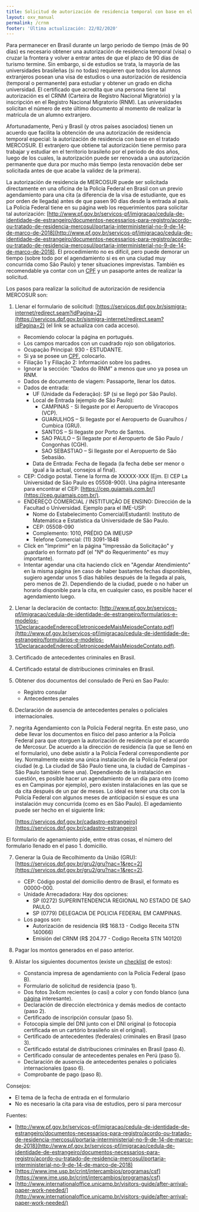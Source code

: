 ```yaml
---
title: Solicitud de autorización de residencia temporal con base en el tratado MERCOSUR
layout: oxv_manual
permalink: /crnm
footer: 'Última actualización: 22/02/2020'
---
```


Para permanecer en Brasil durante un largo periodo de tiempo (más de 90 días) es necesario obtener una autorización de residencia temporal (visa) o cruzar la frontera y volver a entrar antes de que el plazo de 90 días de turismo termine. Sin embargo, si de estudios se trata, la mayoría de las universidades brasileñas (si no todas) requieren que todos los alumnos extranjeros posean una visa de estudios o una autorización de residencia (temporal o permanente) para estudiar y obtener un grado en dicha universidad. El certificado que acredita que una persona tiene tal autorización es el CRNM (Carteira de Registro Nacional Migratório) y la inscripción en el Registro Nacional Migratorio (RNM). Las universidades solicitan el número de este último documento al momento de realizar la matrícula de un alumno extranjero.

Afortunadamente, Perú y Brasil (y otros países asociados) tienen un acuerdo que facilita la obtención de una autorización de residencia temporal especial: la autorización de residencia con base en el tratado MERCOSUR. El extranjero que obtiene tal autorización tiene permiso para trabajar y estudiar en el territorio brasileño por el periodo de dos años, luego de los cuales, la autorización puede ser renovada a una autorización permanente que dura por mucho más tiempo (esta renovación debe ser solicitada antes de que acabe la validez de la primera).

La autorización de residencia de MERCOSUR puede ser solicitada directamente en una oficina de la Policía Federal en Brasil con un previo agendamiento para una cita (a diferencia de la visa de estudiante, que es por orden de llegada) antes de que pasen 90 días desde la entrada al país. La Policía Federal tiene en su página web los requerimientos para solicitar tal autorización: [http://www.pf.gov.br/servicos-pf/imigracao/cedula-de-identidade-de-estrangeiro/documentos-necessarios-para-registro/acordo-ou-tratado-de-residencia-mercosul/portaria-interministerial-no-9-de-14-de-marco-de-2018](http://www.pf.gov.br/servicos-pf/imigracao/cedula-de-identidade-de-estrangeiro/documentos-necessarios-para-registro/acordo-ou-tratado-de-residencia-mercosul/portaria-interministerial-no-9-de-14-de-marco-de-2018). El procedimiento no es difícil, pero puede demorar un tiempo (sobre todo por el agendamiento si es en una ciudad muy concurrida como São Paulo) y tener situaciones imprevistas. También es recomendable ya contar con un [CPF](cpf) y un pasaporte antes de realizar la solicitud.

Los pasos para realizar la solicitud de autorización de residencia MERCOSUR son:

1. Llenar el formulario de solicitud: [https://servicos.dpf.gov.br/sismigra-internet/redirect.seam?idPagina=2](https://servicos.dpf.gov.br/sismigra-internet/redirect.seam?idPagina=2) (el link se actualiza con cada acceso).
	* Recomiendo colocar la página en portugués.
	* Los campos marcados con un cuadrado rojo son obligatorios.
	* Ocupação Principal: 930 - ESTUDANTE.
	* Si ya se posee un [CPF](cpf), colocarlo.
	* Filiação 1 y Filiação 2: Información sobre los padres.
	* Ignorar la sección: "Dados do RNM" a menos que uno ya posea un RNM.
	* Dados de documento de viagem: Passaporte, llenar los datos.
	* Dados de entrada:
		* UF (Unidade da Federação): SP (si se llegó por São Paulo).
		* Local de Entrada (ejemplo de São Paulo):
			* CAMPINAS - Si llegaste por el Aeropuerto de Viracopos (VCP).
			* GUARULHOS – Si llegaste por el Aeropuerto de Guarulhos / Cumbica (GRU).
			* SANTOS – Si llegaste por Porto de Santos.
			* SAO PAULO – Si llegaste por el Aeropuerto de São Paulo / Congonhas (CGH).
			* SAO SEBASTIAO – Si llegaste por el Aeropuerto de São Sebasião.
		* Data de Entrada: Fecha de llegada (la fecha debe ser menor o igual a la actual, consejos al final).
	* CEP: Código postal. Tiene la forma de XXXXX-XXX (Ejm. El CEP La Universidad de São Paulo es 05508-900). Una página interesante para encontrar el CEP: [https://cep.guiamais.com.br/](https://cep.guiamais.com.br/).
	* ENDEREÇO COMERCIAL / INSTITUIÇÃO DE ENSINO: Dirección de la Facultad o Universidad.
		Ejemplo para el IME-USP:
		* Nome do Estabelecimento Comercial/Estudantil: Instituto de Matemática e Estatística da Universidade de São Paulo.
		* CEP: 05508-090
		* Complemento: 1010, PRÉDIO DA IMEUSP
		* Telefone Comercial: (11) 3091-1848
	* Click en "Imprimir" en la página "Impressão da Solicitação" y guardarlo en formato pdf (el "Nº do Requerimento" es muy importante).
	* Intentar agendar una cita haciendo click en "Agendar Atendimiento" en la misma página (en caso de haber bastantes fechas disponibles, sugiero agendar unos 5 días hábiles después de la llegada al país, pero menos de 2). Dependiendo de la ciudad, puede o no haber un horario disponible para la cita, en cualquier caso, es posible hacer el agendamiento luego.

2. Llenar la declaración de contacto: [http://www.pf.gov.br/servicos-pf/imigracao/cedula-de-identidade-de-estrangeiro/formularios-e-modelos-1/DeclaracaodeEnderecoEletronicoedeMaisMeiosdeContato.pdf](http://www.pf.gov.br/servicos-pf/imigracao/cedula-de-identidade-de-estrangeiro/formularios-e-modelos-1/DeclaracaodeEnderecoEletronicoedeMaisMeiosdeContato.pdf).

3. Certificado de antecedentes criminales en Brasil.

4. Certificado estatal de distribuciones criminales en Brasil.

5. Obtener dos documentos del consulado de Perú en Sao Paulo:
	* Registro consular
	* Antecedentes penales

6. Declaración de ausencia de antecedentes penales o policiales internacionales.

7. negrita Agendamiento con la Policía Federal negrita. En este paso, uno debe llevar los documentos en físico del paso anterior a la Policía Federal para que otorguen la autorización de residencia por el acuerdo de Mercosur. De acuerdo a la dirección de residencia (la que se llenó en el formulario), uno debe asistir a la Policía Federal correspondiente por ley. Normalmente existe una única instalación de la Policía Federal por ciudad (e.g. La ciudad de São Paulo tiene una, la ciudad de Campinas - São Paulo también tiene una). Dependiendo de la instalación en cuestión, es posible hacer un agendamiento de un día para otro (como es en Campinas por ejemplo), pero existen instalaciones en las que se da cita después de un par de meses. Lo ideal es tener una cita con la Policía Federal con algunos meses de anticipación si esque es una instalación muy concurrida (como es en São Paulo). El agedamiento puede ser hecho en el siguiente link:

	[https://servicos.dpf.gov.br/cadastro-estrangeiro](https://servicos.dpf.gov.br/cadastro-estrangeiro)

 El formulario de agenamiento pide, entre otras cosas, el número del formulario llenado en el paso 1. domicilio.

7. Generar la Guia de Recolhimento da União (GRU): [https://servicos.dpf.gov.br/gru2/gru?nac=1&rec=2](https://servicos.dpf.gov.br/gru2/gru?nac=1&rec=2).
	* CEP: Código postal del domicilio dentro de Brasil, el formato es 00000-000.
	* Unidade Arrecadadora: Hay dos opciones:
		* SP (0272) SUPERINTENDENCIA REGIONAL NO ESTADO DE SAO PAULO.
		* SP (0779) DELEGACIA DE POLICIA FEDERAL EM CAMPINAS.
	* Los pagos son:
		* Autorización de residencia (R$ 168.13 - Codigo Receita STN 140066)
		* Emisión del CRNM (R$ 204.77 - Codigo Receita STN 140120)

8. Pagar los montos generados en el paso anterior.

9. Alistar los siguientes documentos (existe un [checklist](http://www.pf.gov.br/servicos-pf/imigracao/cedula-de-identidade-de-estrangeiro/documentos-necessarios-para-registro/acordo-ou-tratado-de-residencia-mercosul/AutorizacaodeResidnciaTemporariaComBasenoAcordoSobreResidnciaparaMercosuleAssociados.pdf) de estos):
	* Constancia impresa de agendamiento con la Policía Federal (paso B).
	* Formulario de solicitud de residencia (paso 1).
	* Dos fotos 3x4cm recientes (o casi) a color y con fondo blanco (una [página](https://visafoto.com/zz_30x40_photo) interesante).
	* Declaración de dirección electrónica y demás medios de contacto (paso 2).
	* Certificado de inscripción consular (paso 5).
	* Fotocopia simple del DNI junto con el DNI original (o fotocopia certificada en un cartório brasileño sin el original).
	* Certificado de antecedentes (federales) criminales en Brasil (paso 3).
	* Certificado estatal de distribuciones criminales en Brasil (paso 4).
	* Certificado consular de antecedentes penales en Perú (paso 5).
	* Declaración de ausencia de antecedentes penales o policiales internacionales (paso 6).
	* Comprobante de pago (paso 8).

Consejos:

* El tema de la fecha de entrada en el formulario
* No es necesario la cita para visa de estudios, pero sí para mercosur



Fuentes:
* [http://www.pf.gov.br/servicos-pf/imigracao/cedula-de-identidade-de-estrangeiro/documentos-necessarios-para-registro/acordo-ou-tratado-de-residencia-mercosul/portaria-interministerial-no-9-de-14-de-marco-de-2018](http://www.pf.gov.br/servicos-pf/imigracao/cedula-de-identidade-de-estrangeiro/documentos-necessarios-para-registro/acordo-ou-tratado-de-residencia-mercosul/portaria-interministerial-no-9-de-14-de-marco-de-2018)
* [https://www.ime.usp.br/crint/intercambios/programas/csf](https://www.ime.usp.br/crint/intercambios/programas/csf)
* [http://www.internationaloffice.unicamp.br/visitors-guide/after-arrival-paper-work-needed/](http://www.internationaloffice.unicamp.br/visitors-guide/after-arrival-paper-work-needed/)